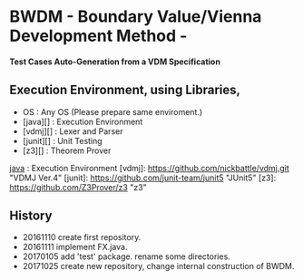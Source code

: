 # BWDM - Boundary Value/Vienna Development Method -
#### Test Cases Auto-Generation from a VDM Specification



## Execution Environment, using Libraries,
* OS : Any OS (Please prepare same enviroment.)
* [java][] : Execution Environment
* [vdmj][] : Lexer and Parser
* [junit][] : Unit Testing
* [z3][] : Theorem Prover

[java](https://www.oracle.com/java/java9.html) : Execution Environment
[vdmj]: https://github.com/nickbattle/vdmj.git "VDMJ Ver.4"
[junit]: https://github.com/junit-team/junit5 "JUnit5"
[z3]: https://github.com/Z3Prover/z3 "z3"

## History
* 20161110  create first repository.
* 20161111  implement FX.java. 
* 20170105  add 'test' package. rename some directories.
* 20171025  create new repository, change internal construction of BWDM.
